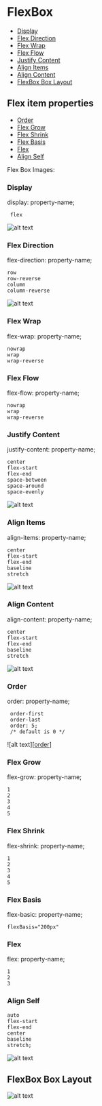 # FlexBox

- [Display](#display)
- [Flex Direction](#flex-direction)
- [Flex Wrap](#flex-wrap)
- [Flex Flow](#flex-flow)
- [Justify Content](#justify-content)
- [Align Items](#align-items)
- [Align Content](#align-content)
- [FlexBox Box Layout](#flexBox-box-layout)

## Flex item properties

- [Order](#order)
- [Flex Grow](#flex-grow)
- [Flex Shrink](#flex-shrink)
- [Flex Basis](#flex-basis)
- [Flex](#flex)
- [Align Self](#align-self)

Flex Box Images: 


[container]: ./images/container.svg "container"
[flex-direction]: ./images/flex-direction.svg "flex-direction"
[justify-content]: ./images/justify-content.svg "justify-content"
[align-items]: ./images/align-items.svg "align-items"
[align-content]: ./images/align-content.svg "align-content"
[order]: ./images/order.svg "order"
[align-self]: ./images/align-self.svg "align-self"
[layout]: ./images/layout.png "layout"


### Display

display: property-name;

     flex

![alt text][container]


### Flex Direction

flex-direction: property-name; 

    row
    row-reverse
    column
    column-reverse  

![alt text][flex-direction]

### Flex Wrap

flex-wrap: property-name;

    nowrap
    wrap
    wrap-reverse

### Flex Flow

flex-flow: property-name;

    nowrap
    wrap
    wrap-reverse

### Justify Content

justify-content: property-name;

    center
    flex-start
    flex-end
    space-between
    space-around
    space-evenly

![alt text][justify-content]
### Align Items

align-items: property-name;

    center
    flex-start
    flex-end
    baseline
    stretch

![alt text][align-items]
    
### Align Content

align-content: property-name;

    center
    flex-start
    flex-end
    baseline
    stretch    

![alt text][align-content]
### Order

order: property-name;

     order-first
     order-last
     order: 5;
     /* default is 0 */

![alt text][[order]]

### Flex Grow

flex-grow: property-name;

    1
    2
    3
    4
    5
    
### Flex Shrink

flex-shrink: property-name;

    1
    2
    3
    4
    5  
    
### Flex Basis

flex-basic: property-name;

    flexBasis="200px"
 
### Flex

flex: property-name;

    1
    2
    3
    
### Align Self

[align-self]: property-name;

    auto
    flex-start
    flex-end
    center
    baseline
    stretch;

![alt text][align-self]


## FlexBox Box Layout

![alt text][layout]
